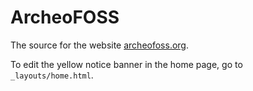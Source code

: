 # ArcheoFOSS

The source for the website [archeofoss.org](https://www.archeofoss.org/).

To edit the yellow notice banner in the home page, go to `_layouts/home.html`.
